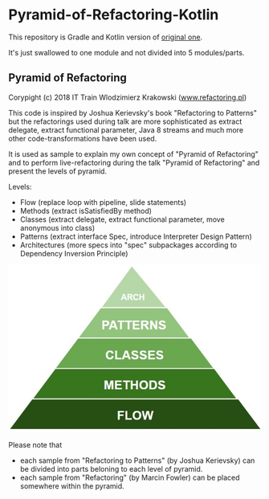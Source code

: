 # Pyramid-of-Refactoring-Kotlin

This repository is Gradle and Kotlin version of 
[original one](https://github.com/PacktPublishing/Pyramid-of-Refactoring-Java---Clean-Code-Gradually).

It's just swallowed to one module and not divided into 5 modules/parts.

## Pyramid of Refactoring

Corypight (c) 2018 IT Train Wlodzimierz Krakowski (www.refactoring.pl)

This code is inspired by Joshua Kerievsky's book "Refactoring to Patterns"
but the refactorings used during talk are more sophisticated as
extract delegate, extract functional parameter, Java 8 streams and much more
other code-transformations have been used.

It is used as sample to explain my own concept of "Pyramid of Refactoring"
and to perform live-refactoring during the talk "Pyramid of Refactoring"
and present the levels of pyramid.

Levels:
- Flow (replace loop with pipeline, slide statements)
- Methods (extract isSatisfiedBy method)
- Classes (extract delegate, extract functional parameter, move anonymous into class)
- Patterns (extract interface Spec, introduce Interpreter Design Pattern)
- Architectures (more specs into "spec" subpackages according to Dependency Inversion Principle)

![Pyramid of Refactoring](images/Pyramid_of_refactoring.jpg)

Please note that
- each sample from "Refactoring to Patterns" (by Joshua Kerievsky)
  can be divided into parts beloning to each level of pyramid.
- each sample from "Refactoring" (by Marcin Fowler) can be placed
  somewhere within the pyramid.

